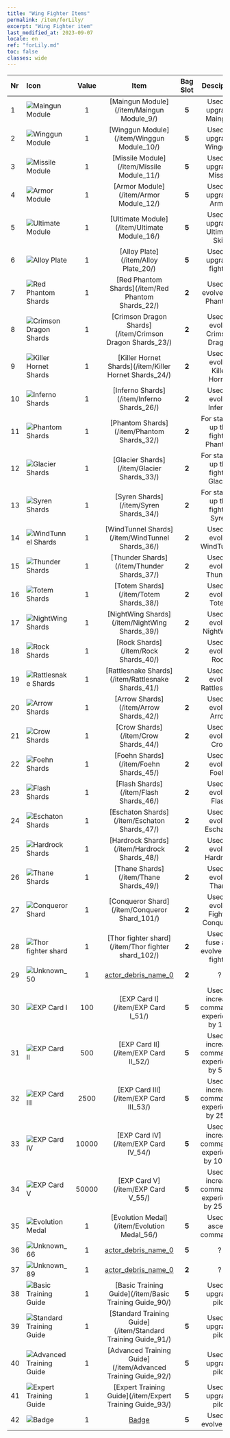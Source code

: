 ```yaml
---
title: "Wing Fighter Items"
permalink: /item/forLily/
excerpt: "Wing Fighter item"
last_modified_at: 2023-09-07
locale: en
ref: "forLily.md"
toc: false
classes: wide
---
```


  |  Nr |    Icon   | Value |   Item   | Bag Slot | Desciption  | Rarity |  Type | 
  |:----|:----------|:-----:|:--------:|:--------:|:-----------:|:------:|:-----:| 
  | 1 | ![Maingun Module](/images/item/Maingun_Module_p.png) | 1 | [Maingun Module](/item/Maingun Module_9/) | **5** | Used to upgrade Maingun | 1 | 8 | 
  | 2 | ![Winggun Module](/images/item/Winggun_Module_p.png) | 1 | [Winggun Module](/item/Winggun Module_10/) | **5** | Used to upgrade Winggun | 1 | 9 | 
  | 3 | ![Missile Module](/images/item/Missile_Module_p.png) | 1 | [Missile Module](/item/Missile Module_11/) | **5** | Used to upgrade Missile | 1 | 10 | 
  | 4 | ![Armor Module](/images/item/Armor_Module_p.png) | 1 | [Armor Module](/item/Armor Module_12/) | **5** | Used to upgrade Armor | 1 | 11 | 
  | 5 | ![Ultimate Module](/images/item/Ultimate_Module_p.png) | 1 | [Ultimate Module](/item/Ultimate Module_16/) | **5** | Used to upgrade Ultimate Skill | 1 | 15 | 
  | 6 | ![Alloy Plate](/images/item/Alloy_Plate_p.png) | 1 | [Alloy Plate](/item/Alloy Plate_20/) | **5** | Used to upgrade fighter | 1 | 19 | 
  | 7 | ![Red Phantom Shards](/images/item/Red_Phantom_Shards_p.png) | 1 | [Red Phantom Shards](/item/Red Phantom Shards_22/) | **2** | Used to evolve Red Phantom | 3 | 101 | 
  | 8 | ![Crimson Dragon Shards](/images/item/Crimson_Dragon_Shards_p.png) | 1 | [Crimson Dragon Shards](/item/Crimson Dragon Shards_23/) | **2** | Used to evolve Crimson Dragon | 4 | 102 | 
  | 9 | ![Killer Hornet Shards](/images/item/Killer_Hornet_Shards_p.png) | 1 | [Killer Hornet Shards](/item/Killer Hornet Shards_24/) | **2** | Used to evolve Killer Hornet | 5 | 103 | 
  | 10 | ![Inferno Shards](/images/item/Inferno_Shards_p.png) | 1 | [Inferno Shards](/item/Inferno Shards_26/) | **2** | Used to evolve Inferno | 4 | 104 | 
  | 11 | ![Phantom Shards](/images/item/Phantom_Shards_p.png) | 1 | [Phantom Shards](/item/Phantom Shards_32/) | **2** | For starring up the fighter Phantom | 6 | 105 | 
  | 12 | ![Glacier Shards](/images/item/Glacier_Shards_p.png) | 1 | [Glacier Shards](/item/Glacier Shards_33/) | **2** | For starring up the fighter Glacier | 5 | 106 | 
  | 13 | ![Syren Shards](/images/item/Syren_Shards_p.png) | 1 | [Syren Shards](/item/Syren Shards_34/) | **2** | For starring up the fighter Syren | 6 | 107 | 
  | 14 | ![WindTunnel Shards](/images/item/WindTunnel_Shards_p.png) | 1 | [WindTunnel Shards](/item/WindTunnel Shards_36/) | **2** | Used to evolve WindTunnel | 5 | 108 | 
  | 15 | ![Thunder Shards](/images/item/Thunder_Shards_p.png) | 1 | [Thunder Shards](/item/Thunder Shards_37/) | **2** | Used to evolve Thunder | 5 | 109 | 
  | 16 | ![Totem Shards](/images/item/Totem_Shards_p.png) | 1 | [Totem Shards](/item/Totem Shards_38/) | **2** | Used to evolve Totem | 5 | 110 | 
  | 17 | ![NightWing Shards](/images/item/NightWing_Shards_p.png) | 1 | [NightWing Shards](/item/NightWing Shards_39/) | **2** | Used to evolve NightWing | 5 | 111 | 
  | 18 | ![Rock Shards](/images/item/Rock_Shards_p.png) | 1 | [Rock Shards](/item/Rock Shards_40/) | **2** | Used to evolve Rock | 5 | 112 | 
  | 19 | ![Rattlesnake Shards](/images/item/Rattlesnake_Shards_p.png) | 1 | [Rattlesnake Shards](/item/Rattlesnake Shards_41/) | **2** | Used to evolve Rattlesnake | 5 | 113 | 
  | 20 | ![Arrow Shards](/images/item/Arrow_Shards_p.png) | 1 | [Arrow Shards](/item/Arrow Shards_42/) | **2** | Used to evolve Arrow | 5 | 114 | 
  | 21 | ![Crow Shards](/images/item/Crow_Shards_p.png) | 1 | [Crow Shards](/item/Crow Shards_44/) | **2** | Used to evolve Crow | 6 | 116 | 
  | 22 | ![Foehn Shards](/images/item/Foehn_Shards_p.png) | 1 | [Foehn Shards](/item/Foehn Shards_45/) | **2** | Used to evolve Foehn | 5 | 117 | 
  | 23 | ![Flash Shards](/images/item/Flash_Shards_p.png) | 1 | [Flash Shards](/item/Flash Shards_46/) | **2** | Used to evolve Flash | 5 | 118 | 
  | 24 | ![Eschaton Shards](/images/item/Eschaton_Shards_p.png) | 1 | [Eschaton Shards](/item/Eschaton Shards_47/) | **2** | Used to evolve Eschaton | 5 | 119 | 
  | 25 | ![Hardrock Shards](/images/item/Hardrock_Shards_p.png) | 1 | [Hardrock Shards](/item/Hardrock Shards_48/) | **2** | Used to evolve Hardrock | 5 | 120 | 
  | 26 | ![Thane Shards](/images/item/Thane_Shards_p.png) | 1 | [Thane Shards](/item/Thane Shards_49/) | **2** | Used to evolve Thane | 6 | 121 | 
  | 27 | ![Conqueror Shard](/images/item/Conqueror_Shard_p.png) | 1 | [Conqueror Shard](/item/Conqueror Shard_101/) | **2** | Used to evolve Fighter Conqueror | 6 | 1101 | 
  | 28 | ![Thor fighter shard](/images/item/Thor_fighter_shard_p.png) | 1 | [Thor fighter shard](/item/Thor fighter shard_102/) | **2** | Used to fuse and evolve Thor fighter | 6 | 1102 | 
  | 29 | ![Unknown_50](/images/item/actor_debris_1_p.png) | 1 | [actor_debris_name_0](/item/actor_debris_name_0_50/) | **2** | ? | 1 | 28 | 
  | 30 | ![EXP Card I](/images/item/EXP_Card_I_p.png) | 100 | [EXP Card I](/item/EXP Card I_51/) | **5** | Used to increase commander experience by 100 | 2 | 29 | 
  | 31 | ![EXP Card II](/images/item/EXP_Card_II_p.png) | 500 | [EXP Card II](/item/EXP Card II_52/) | **5** | Used to increase commander experience by 500 | 3 | 30 | 
  | 32 | ![EXP Card III](/images/item/EXP_Card_III_p.png) | 2500 | [EXP Card III](/item/EXP Card III_53/) | **5** | Used to increase commander experience by 2500 | 4 | 31 | 
  | 33 | ![EXP Card IV](/images/item/EXP_Card_IV_p.png) | 10000 | [EXP Card IV](/item/EXP Card IV_54/) | **5** | Used to increase commander experience by 10000 | 5 | 32 | 
  | 34 | ![EXP Card V](/images/item/EXP_Card_V_p.png) | 50000 | [EXP Card V](/item/EXP Card V_55/) | **5** | Used to increase commander experience by 25000 | 6 | 33 | 
  | 35 | ![Evolution Medal](/images/item/Evolution_Medal_p.png) | 1 | [Evolution Medal](/item/Evolution Medal_56/) | **5** | Used to ascend commander | 1 | 34 | 
  | 36 | ![Unknown_66](/images/item/actor_debris_1_p.png) | 1 | [actor_debris_name_0](/item/actor_debris_name_0_66/) | **5** | ? | 1 | 39 | 
  | 37 | ![Unknown_89](/images/item/actor_debris_1_p.png) | 1 | [actor_debris_name_0](/item/actor_debris_name_0_89/) | **2** | ? | 1 | 64 | 
  | 38 | ![Basic Training Guide](/images/item/Basic_Training_Guide_p.png) | 1 | [Basic Training Guide](/item/Basic Training Guide_90/) | **5** | Used to upgrade pilot | 3 | 65 | 
  | 39 | ![Standard Training Guide](/images/item/Standard_Training_Guide_p.png) | 1 | [Standard Training Guide](/item/Standard Training Guide_91/) | **5** | Used to upgrade pilot | 4 | 66 | 
  | 40 | ![Advanced Training Guide](/images/item/Advanced_Training_Guide_p.png) | 1 | [Advanced Training Guide](/item/Advanced Training Guide_92/) | **5** | Used to upgrade pilot | 5 | 67 | 
  | 41 | ![Expert Training Guide](/images/item/Expert_Training_Guide_p.png) | 1 | [Expert Training Guide](/item/Expert Training Guide_93/) | **5** | Used to upgrade pilot | 6 | 68 | 
  | 42 | ![Badge](/images/item/Badge_p.png) | 1 | [Badge](/item/Badge_94/) | **5** | Used to evolve pilot | 4 | 69 | 
